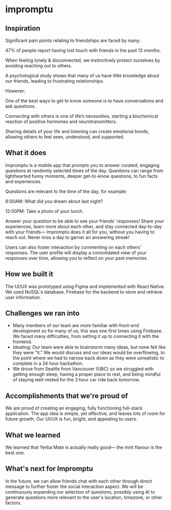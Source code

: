 # impromptu

## Inspiration

Significant pain points relating to friendships are faced by many: 

47% of people report having lost touch with friends in the past 12 months.  

When feeling lonely & disconnected, we instinctively protect ourselves by avoiding reaching out to others.  

A psychological study shows that many of us have little knowledge about our friends, leading to frustrating relationships. 

However: 

One of the best ways to get to know someone is to have conversations and ask questions. 

Connecting with others is one of life’s necessities, starting a biochemical reaction of positive hormones and neurotransmitters.  

Sharing details of your life and listening can create emotional bonds, allowing others to feel seen, understood, and supported. 

## What it does
Impromptu is a mobile app that prompts you to answer curated, engaging questions at randomly selected times of the day. Questions can range from lighthearted funny moments, deeper get-to-know questions, to fun facts and experiences. 

Questions are relevant to the time of the day, for example: 

9:00AM: What did you dream about last night?  

12:00PM: Take a photo of your lunch.

Answer your question to be able to see your friends' responses! Share your experiences, learn more about each other, and stay connected day-to-day with your friends— Impromptu does it all for you, without you having to reach out. Never miss a day to garner an answering streak! 

Users can also foster interaction by commenting on each others' responses. The user profile will display a consolidated view of your responses over time, allowing you to reflect on your past memories. 

## How we built it
The UI/UX was prototyped using Figma and implemented with React Native. We used NoSQL's database, Firebase for the backend to store and retrieve user information.

## Challenges we ran into
- Many members of our team are more familiar with front-end development so for many of us, this was one first times using Firebase. We faced many difficulties, from setting it up to connecting it with the frontend.
- Ideating: Our team were able to brainstorm many ideas, but none felt like they were "it." We would discuss and our ideas would be overflowing, to the point where we had to narrow back down as they were unrealistic to complete in a 24 hour hackathon. 
- We drove from Seattle from Vancouver (UBC) so we struggled with getting enough sleep, having a proper place to rest, and being mindful of staying well-rested for the 3 hour car ride back tomorrow. 

## Accomplishments that we're proud of
We are proud of creating an engaging, fully functioning full-stack application. The app idea is simple, yet effective, and leaves lots of room for future growth. Our UI/UX is fun, bright, and appealing to users. 

## What we learned
We learned that Yerba Mate is actually really good— the mint flavour is the best one. 

## What's next for Impromptu
In the future, we can allow friends chat with each other through direct message to further foster the social interaction aspect. We will be continuously expanding our selection of questions, possibly using AI to generate questions more relevant to the user's location, timezone, or other factors. 
